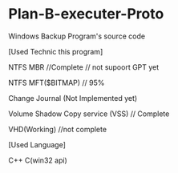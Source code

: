 # Plan-B-executer-Proto

Windows Backup Program's source code

[Used Technic this program]

NTFS MBR //Complete
 // not supoort GPT yet
 
NTFS MFT($BITMAP) // 95%

Change Journal (Not Implemented yet)

Volume Shadow Copy service (VSS) // Complete

VHD(Working) //not complete


[Used Language]

C++
C(win32 api)

